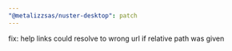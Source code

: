```yaml
---
"@metalizzsas/nuster-desktop": patch
---
```


fix: help links could resolve to wrong url if relative path was given
